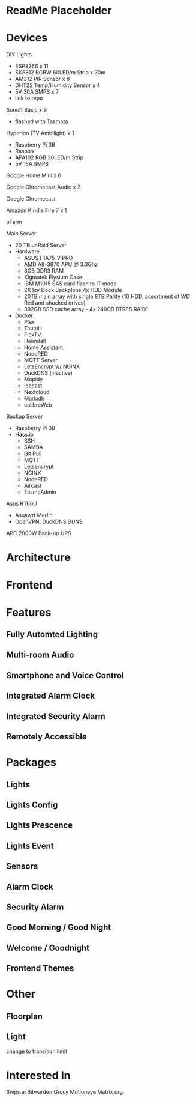 # ReadMe Placeholder

# Devices
DIY Lights
- ESP8266 x 11
- SK6812 RGBW 60LED/m Strip x 30m
- AM312 PIR Sensor x 8
- DHT22 Temp/Humidity Sensor x 4
- 5V 30A SMPS x 7
- link to repo

Sonoff Basic x 9
- flashed with Tasmota

Hyperion (TV Ambilight) x 1
- Raspberry Pi 3B
- Rasplex
- APA102 RGB 30LED/m Strip
- 5V 15A SMPS

Google Home Mini x 6

Google Chromecast Audio x 2

Google Chromecast

Amazon Kindle Fire 7 x 1

uFarm

Main Server
- 20 TB unRaid Server
- Hardware
  - ASUS F1A75-V PRO
  - AMD A8-3870 APU @ 3.3Ghz
  - 8GB DDR3 RAM
  - Xigmatek Elysium Case
  - IBM M1015 SAS card flash to IT mode
  - 2X Icy Dock Backplane 4x HDD Module
  - 20TB main array with single 8TB Parity (10 HDD, assortment of WD Red and shucked drives)
  - 392GB SSD cache array - 4x 240GB BTRFS RAID1
- Docker
  - Plex
  - Tautulli
  - FlexTV
  - Heimdall
  - Home Assistant
  - NodeRED
  - MQTT Server
  - LetsEncrypt w/ NGINX
  - DuckDNS (inactive)
  - Mopidy
  - Icecast
  - Nextcloud
  - Mariadb
  - calibreWeb

Backup Server
- Raspberry Pi 3B
- Hass.io
  - SSH
  - SAMBA
  - Git Pull
  - MQTT
  - Letsencrypt
  - NGINX
  - NodeRED
  - Aircast
  - TasmoAdmin
  
Asus RT66U
- Asuswrt Merlin
- OpenVPN, DuckDNS DDNS

APC 2000W Back-up UPS

# Architecture

# Frontend

# Features
Fully Automted Lighting
---
Multi-room Audio
---
Smartphone and Voice Control
---
Integrated Alarm Clock
---
Integrated Security Alarm
---
Remotely Accessible
---

# Packages

Lights
---

Lights Config
---

Lights Prescence
---

Lights Event
---

Sensors
---

Alarm Clock
---

Security Alarm
---

Good Morning / Good Night
---

Welcome / Goodnight
---

Frontend Themes
---

# Other

Floorplan
---

Light
---
change to transition limit

# Interested In
Snips.ai
Bitwarden
Grocy
Motioneye
Matrix.org
